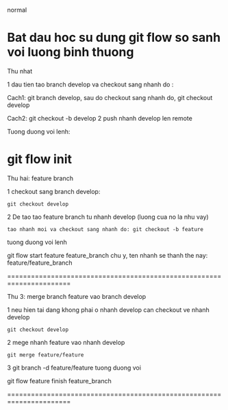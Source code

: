 normal

Bat dau hoc su dung git flow so sanh voi luong binh thuong
======================================================================

Thu nhat

1 dau tien tao branch develop va checkout sang nhanh do :

Cach1: git branch develop, sau do checkout sang nhanh do, git checkout develop

Cach2: git checkout -b develop
2 push nhanh develop len remote

Tuong duong voi lenh:

git flow init
======================================================================


Thu hai: feature branch

1 checkout sang branch develop: 
	
	git checkout develop
	
2 De tao tao feature branch tu nhanh develop (luong cua no la nhu vay)
	
	tao nhanh moi va checkout sang nhanh do: git checkout -b feature
tuong duong voi lenh

git flow start feature feature_branch
	chu y, ten nhanh se thanh the nay: feature/feature_branch

======================================================================

Thu 3: merge branch feature vao branch develop

1 neu hien tai dang khong phai o nhanh develop can checkout ve nhanh develop

	git checkout develop

2 mege nhanh feature vao nhanh develop

	git merge feature/feature

3 git branch -d feature/feature
tuong duong voi

git flow feature finish feature_branch
	
======================================================================

